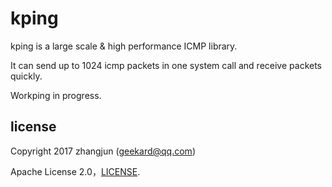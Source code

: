 # kping

kping is a large scale & high performance ICMP library.

It can send up to 1024 icmp packets in one system call and receive packets quickly.

Workping in progress.

## license

Copyright 2017 zhangjun (geekard@qq.com)

Apache License 2.0，[LICENSE](LICENSE).

